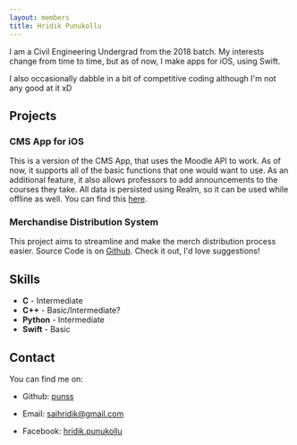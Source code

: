 ```yaml
---
layout: members
title: Hridik Punukollu
---
```


I am a Civil Engineering Undergrad from the 2018 batch. My interests change from time to time, but as of now, I make apps for iOS, using Swift.

I also occasionally dabble in a bit of competitive coding although I'm not any good at it xD

Projects
--------

### CMS App for iOS

This is a version of the CMS App, that uses the Moodle API to work. As of now, it supports all of the basic functions that one would want to use. As an additional feature, it also allows professors to add announcements to the courses they take. All data is persisted using Realm, so it can be used while offline as well. You can find this [here](https://www.github.com/crux-bphc/CMS-iOS/).

### Merchandise Distribution System

This project aims to streamline and make the merch distribution process easier. Source Code is on [Github](https://github.com/punss/merch-distribution). Check it out, I'd love suggestions!

Skills
------

*   **C** - Intermediate
*   **C++** - Basic/Intermediate?
*   **Python** - Intermediate
*   **Swift** - Basic

Contact
-------

You can find me on:

*   Github: [punss](https://github.com/punss)
    
*   Email: [saihridik@gmail.com](mailto:saihridik@gmail.com)
    
*   Facebook: [hridik.punukollu](https://www.facebook.com/hridik.punukollu)